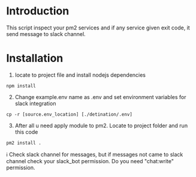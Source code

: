 # Introduction
This script inspect your pm2 services and if any service given exit code, it send message to slack channel.


# Installation
1. locate to project file and install nodejs dependencies


```
npm install
```

2. Change example.env name as .env and set environment variables for slack integration

```
cp -r [source.env_location] [./detination/.env]
```

3. After all u need apply module to pm2. Locate to project folder and run this code

```
pm2 install .
```

:information_source:  Check slack channel for messages, but if messages  not came to slack channel check your slack_bot permission. Do you need "chat:write" permission.